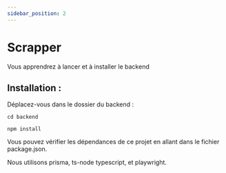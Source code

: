 ```yaml
---
sidebar_position: 2
---
```


# Scrapper

Vous apprendrez à lancer et à installer le backend
## Installation :


Déplacez-vous dans le dossier du backend :
```shell
cd backend
```

```shell
npm install 
```

Vous pouvez vérifier les dépendances de ce projet en allant dans le fichier package.json.

Nous utilisons prisma, ts-node typescript, et playwright. 
